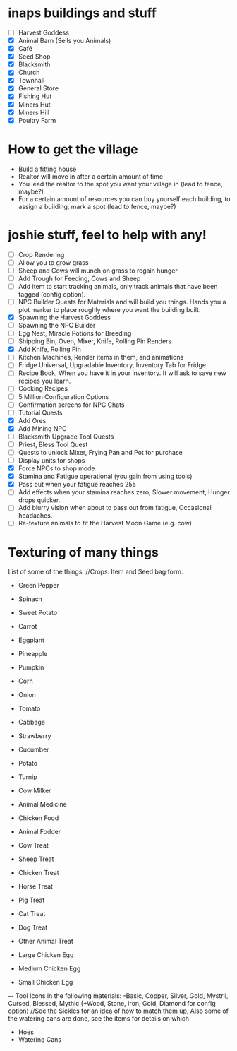 # inaps buildings and stuff
- [ ] Harvest Goddess
- [x] Animal Barn (Sells you Animals)
- [x] Café 
- [x] Seed Shop
- [x] Blacksmith
- [x] Church
- [x] Townhall
- [x] General Store
- [x] Fishing Hut 
- [x] Miners Hut 
- [x] Miners Hill
- [x] Poultry Farm

# How to get the village
* Build a fitting house
* Realtor will move in after a certain amount of time
* You lead the realtor to the spot you want your village in (lead to fence, maybe?)
* For a certain amount of resources you can buy yourself each building, to assign a building, mark a spot (lead to fence, maybe?)


# joshie stuff, feel to help with any!
- [ ] Crop Rendering
- [ ] Allow you to grow grass
- [ ] Sheep and Cows will munch on grass to regain hunger
- [ ] Add Trough for Feeding, Cows and Sheep
- [ ] Add item to start tracking animals, only track animals that have been tagged (config option).
- [ ] NPC Builder Quests for Materials and will build you things. Hands you a plot marker to place roughly where you want the building built.
- [x] Spawning the Harvest Goddess
- [ ] Spawning the NPC Builder
- [ ] Egg Nest, Miracle Potions for Breeding
- [ ] Shipping Bin, Oven, Mixer, Knife, Rolling Pin Renders
- [x] Add Knife, Rolling Pin
- [ ] Kitchen Machines, Render items in them, and animations
- [ ] Fridge Universal, Upgradable Inventory, Inventory Tab for Fridge
- [ ] Recipe Book, When you have it in your inventory. It will ask to save new recipes you learn.
- [ ] Cooking Recipes
- [ ] 5 Million Configuration Options
- [ ] Confirmation screens for NPC Chats
- [ ] Tutorial Quests
- [x] Add Ores
- [x] Add Mining NPC
- [ ] Blacksmith Upgrade Tool Quests
- [ ] Priest, Bless Tool Quest
- [ ] Quests to unlock Mixer, Frying Pan and Pot for purchase
- [ ] Display units for shops
- [x] Force NPCs to shop mode
- [x] Stamina and Fatigue operational (you gain from using tools)
- [x] Pass out when your fatigue reaches 255
- [ ] Add effects when your stamina reaches zero, Slower movement, Hunger drops quicker. 
- [ ] Add blurry vision when about to pass out from fatigue, Occasional headaches.
- [ ] Re-texture animals to fit the Harvest Moon Game (e.g. cow)

# Texturing of many things
List of some of the things:
//Crops: Item and Seed bag form.
* Green Pepper
* Spinach
* Sweet Potato
* Carrot
* Eggplant
* Pineapple
* Pumpkin
* Corn
* Onion
* Tomato
* Cabbage
* Strawberry
* Cucumber
* Potato
* Turnip

* Cow Milker
* Animal Medicine
* Chicken Food
* Animal Fodder

* Cow Treat
* Sheep Treat
* Chicken Treat
* Horse Treat
* Pig Treat
* Cat Treat
* Dog Treat
* Other Animal Treat

* Large Chicken Egg
* Medium Chicken Egg
* Small Chicken Egg

-- Tool Icons in the following materials:
-Basic, Copper, Silver, Gold, Mystril, Cursed, Blessed, Mythic (+Wood, Stone, Iron, Gold, Diamond for config option)
//See the Sickles for an idea of how to match them up, Also some of the watering cans are done, see the items for details on which
* Hoes
* Watering Cans
